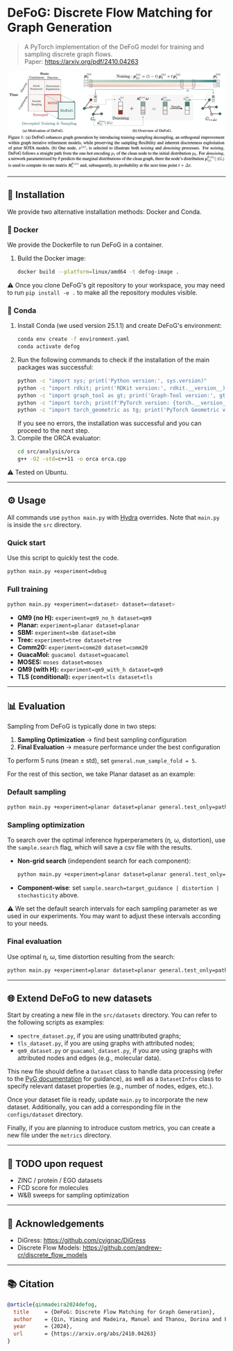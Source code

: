 # DeFoG: Discrete Flow Matching for Graph Generation

> A PyTorch implementation of the DeFoG model for training and sampling discrete graph flows.  
> Paper: https://arxiv.org/pdf/2410.04263


![DeFoG: Visualization](images/defog.png)

---

## 🚀 Installation

We provide two alternative installation methods: Docker and Conda.

### 🐳 Docker 

We provide the Dockerfile to run DeFoG in a container.
1. Build the Docker image:  
   ```bash
   docker build --platform=linux/amd64 -t defog-image .
   ``` 

⚠️ Once you clone DeFoG's git repository to your workspace, you may need to run `pip install -e .` to make all the repository modules visible.


### 🐍 Conda 

1. Install Conda (we used version 25.1.1) and create DeFoG's environment:  
   ```bash
   conda env create -f environment.yaml
   conda activate defog
   ```
2. Run the following commands to check if the installation of the main packages was successful:  
   ```bash
   python -c "import sys; print('Python version:', sys.version)"
   python -c "import rdkit; print('RDKit version:', rdkit.__version__)"
   python -c "import graph_tool as gt; print('Graph-Tool version:', gt.__version__)"
   python -c "import torch; print(f'PyTorch version: {torch.__version__}, CUDA version (via PyTorch): {torch.version.cuda}')"
   python -c "import torch_geometric as tg; print('PyTorch Geometric version:', tg.__version__)"
   ```
   If you see no errors, the installation was successful and you can proceed to the next step.
3. Compile the ORCA evaluator:  
   ```bash
   cd src/analysis/orca
   g++ -O2 -std=c++11 -o orca orca.cpp
   ```

⚠️ Tested on Ubuntu.

---

## ⚙️ Usage

All commands use `python main.py` with [Hydra](https://hydra.cc/) overrides. Note that `main.py` is inside the `src` directory.

### Quick start  

Use this script to quickly test the code.

```bash
python main.py +experiment=debug
```

### Full training  

```bash
python main.py +experiment=<dataset> dataset=<dataset>
```

- **QM9 (no H):** `experiment=qm9_no_h dataset=qm9`  
- **Planar:** `experiment=planar dataset=planar`
- **SBM:** `experiment=sbm dataset=sbm`
- **Tree:** `experiment=tree dataset=tree`
- **Comm20:** `experiment=comm20 dataset=comm20`
- **GuacaMol:** `guacamol dataset=guacamol`
- **MOSES:** `moses dataset=moses`
- **QM9 (with H):** `experiment=qm9_with_h dataset=qm9`
- **TLS (conditional):** `experiment=tls dataset=tls`

---

## 📊 Evaluation

Sampling from DeFoG is typically done in two steps:

1. **Sampling Optimization** → find best sampling configuration  
2. **Final Evaluation** → measure performance under the best configuration


To perform 5 runs (mean ± std), set `general.num_sample_fold = 5`.

For the rest of this section, we take Planar dataset as an example:

### Default sampling  
```bash
python main.py +experiment=planar dataset=planar general.test_only=path/to/checkpoint sample.eta=0 sample.omega=0 sample.time_distortion=identity
```

### Sampling optimization
To search over the optimal inference hyperperameters (η, ω, distortion), use the `sample.search` flag, which will save a csv file with the results.
- **Non-grid search** (independent search for each component):  
  ```bash
  python main.py +experiment=planar dataset=planar general.test_only=path/to/checkpoint sample.search=all
  ```
- **Component-wise**: set `sample.search=target_guidance | distortion | stochasticity` above.

⚠️ We set the default search intervals for each sampling parameter as we used in our experiments. You may want to adjust these intervals according to your needs.

### Final evaluation  
Use optimal η, ω, time distortion resulting from the search:  
```bash
python main.py +experiment=planar dataset=planar general.test_only=path/to/checkpoint sample.eta=<η> sample.omega=<ω> sample.time_distortion=<distortion>
```

---

## 🌐 Extend DeFoG to new datasets

Start by creating a new file in the `src/datasets` directory. You can refer to the following scripts as examples:
- `spectre_dataset.py`, if you are using unattributed graphs;
- `tls_dataset.py`, if you are using graphs with attributed nodes;
- `qm9_dataset.py` or `guacamol_dataset.py`, if you are using graphs with attributed nodes and edges (e.g., molecular data).

This new file should define a `Dataset` class to handle data processing (refer to the [PyG documentation](https://pytorch-geometric.readthedocs.io/en/latest/tutorial/create_dataset.html) for guidance), as well as a `DatasetInfos` class to specify relevant dataset properties (e.g., number of nodes, edges, etc.).

Once your dataset file is ready, update `main.py` to incorporate the new dataset. Additionally, you can add a corresponding file in the `configs/dataset` directory.

Finally, if you are planning to introduce custom metrics, you can create a new file under the `metrics` directory.


---

## 📌 TODO upon request

- ZINC / protein / EGO datasets  
- FCD score for molecules
- W&B sweeps for sampling optimization  



---
## 🙏 Acknowledgements

- DiGress: https://github.com/cvignac/DiGress
- Discrete Flow Models: https://github.com/andrew-cr/discrete_flow_models

---

## 📚 Citation

```bibtex
@article{qinmadeira2024defog,
  title     = {DeFoG: Discrete Flow Matching for Graph Generation},
  author    = {Qin, Yiming and Madeira, Manuel and Thanou, Dorina and Frossard, Pascal},
  year      = {2024},
  url       = {https://arxiv.org/abs/2410.04263}
}
```
